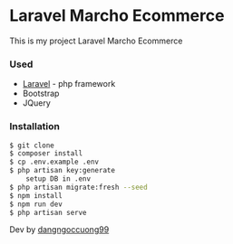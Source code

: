 # Laravel Marcho Ecommerce

This is my project Laravel Marcho Ecommerce

### Used

-   [Laravel] - php framework
-   Bootstrap
-   JQuery

### Installation

```sh
$ git clone
$ composer install
$ cp .env.example .env
$ php artisan key:generate
    setup DB in .env
$ php artisan migrate:fresh --seed
$ npm install
$ npm run dev
$ php artisan serve
```


Dev by [dangngoccuong99]

[laravel]: https://github.com/laravel/framework
[dangngoccuong99]: https://github.com/dangngoccuong99

